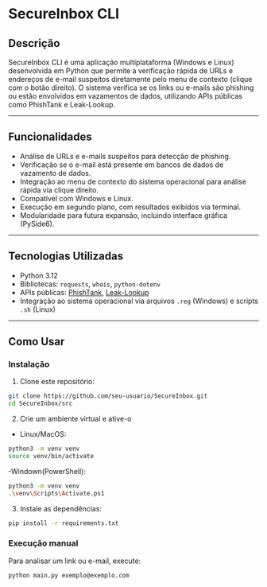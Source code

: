 # SecureInbox CLI

## Descrição

SecureInbox CLI é uma aplicação multiplataforma (Windows e Linux) desenvolvida em Python que permite a verificação rápida de URLs e endereços de e-mail suspeitos diretamente pelo menu de contexto (clique com o botão direito). O sistema verifica se os links ou e-mails são phishing ou estão envolvidos em vazamentos de dados, utilizando APIs públicas como PhishTank e Leak-Lookup.

---

## Funcionalidades

- Análise de URLs e e-mails suspeitos para detecção de phishing.
- Verificação se o e-mail está presente em bancos de dados de vazamento de dados.
- Integração ao menu de contexto do sistema operacional para análise rápida via clique direito.
- Compatível com Windows e Linux.
- Execução em segundo plano, com resultados exibidos via terminal.
- Modularidade para futura expansão, incluindo interface gráfica (PySide6).

---

## Tecnologias Utilizadas

- Python 3.12
- Bibliotecas: `requests`, `whois`, `python-dotenv`
- APIs públicas: [PhishTank](https://phishtank.org/), [Leak-Lookup](https://leak-lookup.com/)
- Integração ao sistema operacional via arquivos `.reg` (Windows) e scripts `.sh` (Linux)

---

## Como Usar

### Instalação

1. Clone este repositório:

```bash
git clone https://github.com/seu-usuario/SecureInbox.git
cd SecureInbox/src
```

2. Crie um ambiente virtual e ative-o

- Linux/MacOS:

```bash
python3 -m venv venv    
source venv/bin/activate
```

-Windown(PowerShell):

```bash
python3 -m venv venv
.\venv\Scripts\Activate.ps1
```

3. Instale as dependências:

```bash
pip install -r requirements.txt
```

### Execução manual

Para analisar um link ou e-mail, execute: 

```bash
python main.py exemplo@exemplo.com
```
